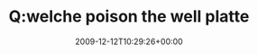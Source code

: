 ---
retweeted: false
source: <a href="http://spring.me" rel="nofollow">Spring.me</a>
entities:
  hashtags:
  - text: formspringme
    indices:
    - '125'
    - '138'
  symbols: []
  user_mentions: []
  urls: []
display_text_range:
- '0'
- '138'
favorite_count: '0'
id_str: '6596336884'
truncated: false
retweet_count: '0'
id: '6596336884'
created_at: Sat Dec 12 10:29:26 +0000 2009
favorited: false
full_text: 'Q:welche poison the well platte hörst du... A:Instinktiv hätt'' ich gleich
  gerufen ''S... http://formspring.me/bascht/q/537027 #formspringme'
lang: de
tags:
- formspringme
- pesos:twitter
date: '2009-12-12T10:29:26+00:00'
src: https://twitter.com/bascht/status/6596336884
original_url: https://twitter.com/bascht/status/6596336884
type: twitter_tweet
text: 'Q:welche poison the well platte hörst du... A:Instinktiv hätt'' ich gleich
  gerufen ''S... http://formspring.me/bascht/q/537027 #formspringme'
title: Q:welche poison the well platte

---